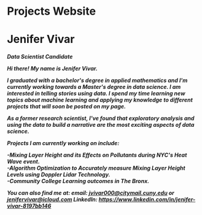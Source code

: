 # Projects Website
<h1> Jenifer Vivar
<h5>Data Scientist Candidate
  
 <p>
 Hi there! My name is Jenifer Vivar.

I graduated with a bachelor's degree in applied mathematics and I'm currently working towards a Master's degree in data science. I am interested in telling stories using data. I spend my time learning new topics about machine learning and applying my knowledge to different projects that will soon be posted on my page.

As a former research scientist, I've found that exploratory analysis and using the data to build a narrative are the most exciting aspects of data science.

Projects I am currently working on include:

-Mixing Layer Height and its Effects on Pollutants during NYC's Heat Wave event. <br>
-Algorithm Optimization to Accurately measure Mixing Layer Height Levels using Doppler Lidar Technology.<br>
-Community College Learning outcomes in The Bronx.<br>
   
You can also find me at: email: jvivar000@citymail.cuny.edu or jenifervivar@icloud.com 
LinkedIn: https://www.linkedin.com/in/jenifer-vivar-8197bb146
<p>
